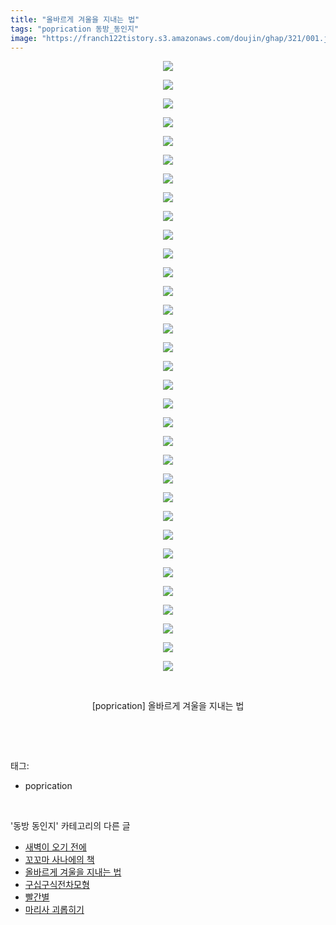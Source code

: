 ```yaml
---
title: "올바르게 겨울을 지내는 법"
tags: "poprication 동방_동인지"
image: "https://franch122tistory.s3.amazonaws.com/doujin/ghap/321/001.jpg"
---
```

<div class="article">
<p style="text-align: center; clear: none; float: none;"><img src="{{ site.imgserver8 }}/ghap/321/001.jpg"/></p>
<p style="text-align: center; clear: none; float: none;"><img src="{{ site.imgserver8 }}/ghap/321/002.jpg"/></p>
<p style="text-align: center; clear: none; float: none;"><img src="{{ site.imgserver8 }}/ghap/321/003.jpg"/></p>
<p style="text-align: center; clear: none; float: none;"><img src="{{ site.imgserver8 }}/ghap/321/004.jpg"/></p>
<p style="text-align: center; clear: none; float: none;"><img src="{{ site.imgserver8 }}/ghap/321/005.jpg"/></p>
<p style="text-align: center; clear: none; float: none;"><img src="{{ site.imgserver8 }}/ghap/321/006.jpg"/></p>
<p style="text-align: center; clear: none; float: none;"><img src="{{ site.imgserver8 }}/ghap/321/007.jpg"/></p>
<p style="text-align: center; clear: none; float: none;"><img src="{{ site.imgserver8 }}/ghap/321/008.jpg"/></p>
<p style="text-align: center; clear: none; float: none;"><img src="{{ site.imgserver8 }}/ghap/321/009.jpg"/></p>
<p style="text-align: center; clear: none; float: none;"><img src="{{ site.imgserver8 }}/ghap/321/010.jpg"/></p>
<p style="text-align: center; clear: none; float: none;"><img src="{{ site.imgserver8 }}/ghap/321/011.jpg"/></p>
<p style="text-align: center; clear: none; float: none;"><img src="{{ site.imgserver8 }}/ghap/321/012.jpg"/></p>
<p style="text-align: center; clear: none; float: none;"><img src="{{ site.imgserver8 }}/ghap/321/013.jpg"/></p>
<p style="text-align: center; clear: none; float: none;"><img src="{{ site.imgserver8 }}/ghap/321/014.jpg"/></p>
<p style="text-align: center; clear: none; float: none;"><img src="{{ site.imgserver8 }}/ghap/321/015.jpg"/></p>
<p style="text-align: center; clear: none; float: none;"><img src="{{ site.imgserver8 }}/ghap/321/016.jpg"/></p>
<p style="text-align: center; clear: none; float: none;"><img src="{{ site.imgserver8 }}/ghap/321/017.jpg"/></p>
<p style="text-align: center; clear: none; float: none;"><img src="{{ site.imgserver8 }}/ghap/321/018.jpg"/></p>
<p style="text-align: center; clear: none; float: none;"><img src="{{ site.imgserver8 }}/ghap/321/019.jpg"/></p>
<p style="text-align: center; clear: none; float: none;"><img src="{{ site.imgserver8 }}/ghap/321/020.jpg"/></p>
<p style="text-align: center; clear: none; float: none;"><img src="{{ site.imgserver8 }}/ghap/321/021.jpg"/></p>
<p style="text-align: center; clear: none; float: none;"><img src="{{ site.imgserver8 }}/ghap/321/022.jpg"/></p>
<p style="text-align: center; clear: none; float: none;"><img src="{{ site.imgserver8 }}/ghap/321/023.jpg"/></p>
<p style="text-align: center; clear: none; float: none;"><img src="{{ site.imgserver8 }}/ghap/321/024.jpg"/></p>
<p style="text-align: center; clear: none; float: none;"><img src="{{ site.imgserver8 }}/ghap/321/025.jpg"/></p>
<p style="text-align: center; clear: none; float: none;"><img src="{{ site.imgserver8 }}/ghap/321/026.jpg"/></p>
<p style="text-align: center; clear: none; float: none;"><img src="{{ site.imgserver8 }}/ghap/321/027.jpg"/></p>
<p style="text-align: center; clear: none; float: none;"><img src="{{ site.imgserver8 }}/ghap/321/028.jpg"/></p>
<p style="text-align: center; clear: none; float: none;"><img src="{{ site.imgserver8 }}/ghap/321/029.jpg"/></p>
<p style="text-align: center; clear: none; float: none;"><img src="{{ site.imgserver8 }}/ghap/321/030.jpg"/></p>
<p style="text-align: center; clear: none; float: none;"><img src="{{ site.imgserver8 }}/ghap/321/031.jpg"/></p>
<p style="text-align: center; clear: none; float: none;"><img src="{{ site.imgserver8 }}/ghap/321/032.jpg"/></p>
<p style="text-align: center; clear: none; float: none;"><img src="{{ site.imgserver8 }}/ghap/321/033.jpg"/></p>
<p style="text-align: center; clear: none; float: none;"><br/></p>
<p style="text-align: center; clear: none; float: none;">[poprication] 올바르게 겨울을 지내는 법</p>
<p><br/></p>
</div><br/>
<div class="tagTrail">
<p>태그: </p>
<ul>
<li>poprication</li>
</ul>
</div><br/>
<div class="another">
<p>'동방 동인지' 카테고리의 다른 글</p>
<ul>
<li><a href="/ghap_323">새벽이 오기 전에</a></li>
<li><a href="/ghap_322">꼬꼬마 사나에의 책</a></li>
<li><a href="/ghap_321">올바르게 겨울을 지내는 법</a></li>
<li><a href="/ghap_318">구십구식전차모형</a></li>
<li><a href="/ghap_317">빨간별</a></li>
<li><a href="/ghap_316">마리사 괴롭히기</a></li>
</ul>
</div><br/>
<div class="cb_module cb_fluid">
<div class="cb_wrt cb_profile">
</div><!-- commentList close -->
</div><br/>
